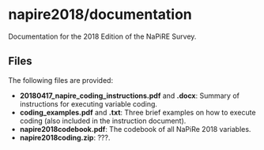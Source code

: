 # napire2018/documentation

Documentation for the 2018 Edition of the NaPiRE Survey.

## Files

The following files are provided:

- **20180417_napire_coding_instructions.pdf** and **.docx**: Summary of instructions for executing variable coding.
- **coding_examples.pdf** and **.txt**: Three brief examples on how to execute coding (also included in the instruction document).
- **napire2018codebook.pdf**: The codebook of all NaPiRe 2018 variables.
- **napire2018coding.zip**: ???.
